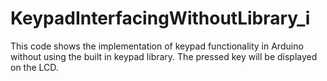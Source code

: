 # KeypadInterfacingWithoutLibrary_i
This code shows the implementation of keypad functionality in Arduino without using the built in keypad library. The pressed key will be displayed on the LCD.
